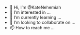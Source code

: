 - 👋 Hi, I’m @KateNehemiah
- 👀 I’m interested in ...
- 🌱 I’m currently learning ...
- 💞️ I’m looking to collaborate on ...
- 📫 How to reach me ...

<!---
KateNehemiah/KateNehemiah is a ✨ special ✨ repository because its `README.md` (this file) appears on your GitHub profile.
You can click the Preview link to take a look at your changes.
--->
